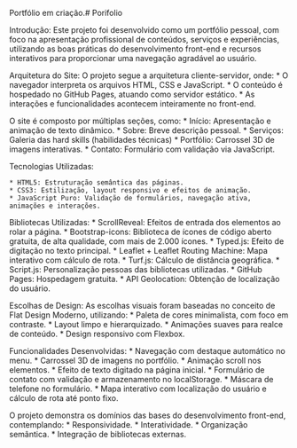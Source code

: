 Portfólio em criação.# Porifolio

Introdução:
    Este projeto foi desenvolvido como um portfólio pessoal, com foco na apresentação
    profissional de conteúdos, serviços e experiências, utilizando as boas práticas do desenvolvimento front-end e recursos interativos para proporcionar uma navegação agradável ao usuário. 

Arquitetura do Site:
    O projeto segue a arquitetura cliente-servidor, onde: 
    * O navegador interpreta os arquivos HTML, CSS e JavaScript. 
    * O conteúdo é hospedado no GitHub Pages, atuando como servidor estático. 
    * As interações e funcionalidades acontecem inteiramente no front-end. 

O site é composto por múltiplas seções, como: 
    * Início: Apresentação e animação de texto dinâmico. 
    * Sobre: Breve descrição pessoal. 
    * Serviços: Galeria das hard skills (habilidades técnicas) 
    * Portfólio: Carrossel 3D de imagens interativas. 
    * Contato: Formulário com validação via JavaScript. 

Tecnologias Utilizadas:

    * HTML5: Estruturação semântica das páginas. 
    * CSS3: Estilização, layout responsivo e efeitos de animação. 
    * JavaScript Puro: Validação de formulários, navegação ativa, animações e interações.

Bibliotecas Utilizadas:
    * ScrollReveal: Efeitos de entrada dos elementos ao rolar a página.
    * Bootstrap-icons: Biblioteca de ícones de código aberto gratuita, de alta qualidade, com mais de 2.000 ícones. 
    * Typed.js: Efeito de digitação no texto principal. 
    * Leaflet + Leaflet Routing Machine: Mapa interativo com cálculo de rota. 
    * Turf.js: Cálculo de distância geográfica. 
    * Script.js: Personalização pessoas das bibliotecas utilizadas. 
    * GitHub Pages: Hospedagem gratuita. 
    * API Geolocation: Obtenção de localização do usuário. 

Escolhas de Design:
As escolhas visuais foram baseadas no conceito de Flat Design Moderno, utilizando: 
    * Paleta de cores minimalista, com foco em contraste. 
    * Layout limpo e hierarquizado. 
    * Animações suaves para realce de conteúdo. 
    * Design responsivo com Flexbox. 

Funcionalidades Desenvolvidas:
    * Navegação com destaque automático no menu. 
    * Carrossel 3D de imagens no portfólio. 
    * Animação scroll nos elementos. 
    * Efeito de texto digitado na página inicial. 
    * Formulário de contato com validação e armazenamento no localStorage. 
    * Máscara de telefone no formulário. 
    * Mapa interativo com localização do usuário e cálculo de rota até ponto fixo. 

O projeto demonstra os domínios das bases do desenvolvimento front-end, contemplando: 
    * Responsividade. 
    * Interatividade. 
    * Organização semântica. 
    * Integração de bibliotecas externas. 